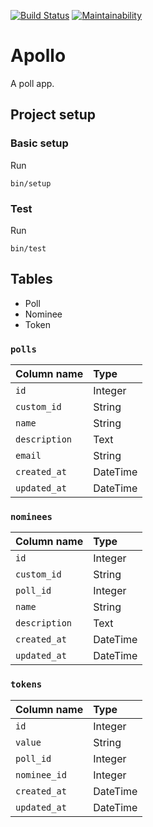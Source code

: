 [![Build Status](https://travis-ci.org/lxxxvi/apollo.svg?branch=master)](https://travis-ci.org/lxxxvi/apollo)
[![Maintainability](https://api.codeclimate.com/v1/badges/5b42c2c0ec297d820920/maintainability)](https://codeclimate.com/github/lxxxvi/apollo/maintainability)

# Apollo

A poll app.

## Project setup

### Basic setup

Run

```shell
bin/setup
```

### Test

Run

```shell
bin/test
```


## Tables

* Poll
* Nominee
* Token

### `polls`

| Column name          | Type      |
|:---------------------|:----------|
| `id`                 | Integer   |
| `custom_id`          | String    |
| `name`               | String    |
| `description`        | Text      |
| `email`              | String    |
| `created_at`         | DateTime  |
| `updated_at`         | DateTime  |

### `nominees`

| Column name          | Type      |
|:---------------------|:----------|
| `id`                 | Integer   |
| `custom_id`          | String    |
| `poll_id`            | Integer   |
| `name`               | String    |
| `description`        | Text      |
| `created_at`         | DateTime  |
| `updated_at`         | DateTime  |

### `tokens`

| Column name          | Type      |
|:---------------------|:----------|
| `id`                 | Integer   |
| `value`              | String    |
| `poll_id`            | Integer   |
| `nominee_id`         | Integer   |
| `created_at`         | DateTime  |
| `updated_at`         | DateTime  |

